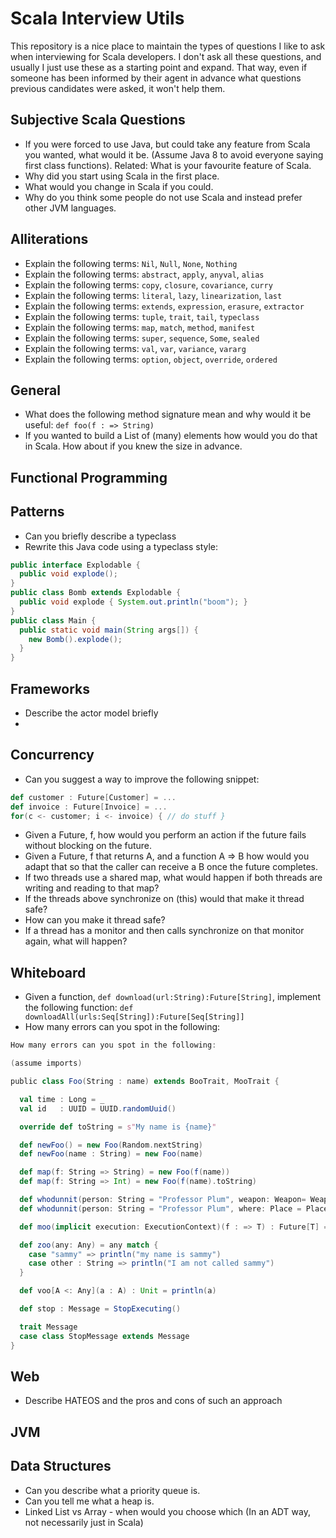 # Scala Interview Utils

This repository is a nice place to maintain the types of questions I like to ask when interviewing for Scala developers. I don't ask all these questions, and usually I just use these as a starting point and expand. That way, even if someone has been informed by their agent in advance what questions previous candidates were asked, it won't help them.

## Subjective Scala Questions
* If you were forced to use Java, but could take any feature from Scala you wanted, what would it be. (Assume Java 8 to avoid everyone saying first class functions). Related: What is your favourite feature of Scala.
* Why did you start using Scala in the first place.
* What would you change in Scala if you could.
* Why do you think some people do not use Scala and instead prefer other JVM languages.

## Alliterations  
* Explain the following terms: `Nil`, `Null`, `None`, `Nothing`
* Explain the following terms: `abstract`, `apply`, `anyval`, `alias`
* Explain the following terms: `copy`, `closure`, `covariance`, `curry`
* Explain the following terms: `literal`, `lazy`, `linearization`, `last`
* Explain the following terms: `extends`, `expression`, `erasure`, `extractor`
* Explain the following terms: `tuple`, `trait`, `tail`, `typeclass`
* Explain the following terms: `map`, `match`, `method`, `manifest`
* Explain the following terms: `super`, `sequence`, `Some`, `sealed`
* Explain the following terms: `val`, `var`, `variance`, `vararg`
* Explain the following terms: `option`, `object`, `override`, `ordered`

## General
* What does the following method signature mean and why would it be useful: `def foo(f : => String)`
* If you wanted to build a List of (many) elements how would you do that in Scala. How about if you knew the size in advance.

## Functional Programming

## Patterns
* Can you briefly describe a typeclass
* Rewrite this Java code using a typeclass style:
```java
public interface Explodable { 
  public void explode();
}
public class Bomb extends Explodable {
  public void explode { System.out.println("boom"); }
}
public class Main {
  public static void main(String args[]) {
    new Bomb().explode();
  }
}
```

## Frameworks
* Describe the actor model briefly
* 

## Concurrency
* Can you suggest a way to improve the following snippet:
```scala
def customer : Future[Customer] = ...
def invoice : Future[Invoice] = ...
for(c <- customer; i <- invoice) { // do stuff }
```
* Given a Future, f, how would you perform an action if the future fails without blocking on the future.
* Given a Future, f that returns A, and a function A => B how would you adapt that so that the caller can receive a B once the future completes.
* If two threads use a shared map, what would happen if both threads are writing and reading to that map?
* If the threads above synchronize on (this) would that make it thread safe?
* How can you make it thread safe?
* If a thread has a monitor and then calls synchronize on that monitor again, what will happen?

## Whiteboard
* Given a function, `def download(url:String):Future[String]`, implement the following function:
  `def downloadAll(urls:Seq[String]):Future[Seq[String]]`
* How many errors can you spot in the following:
```scala
How many errors can you spot in the following:

(assume imports)

public class Foo(String : name) extends BooTrait, MooTrait {

  val time : Long = _
  val id   : UUID = UUID.randomUuid()

  override def toString = s"My name is {name}"

  def newFoo() = new Foo(Random.nextString)
  def newFoo(name : String) = new Foo(name)

  def map(f: String => String) = new Foo(f(name))
  def map(f: String => Int) = new Foo(f(name).toString)

  def whodunnit(person: String = "Professor Plum", weapon: Weapon= Weapon.Candlestick) = {}
  def whodunnit(person: String = "Professor Plum", where: Place = Place.Study) = {}

  def moo(implicit execution: ExecutionContext)(f : => T) : Future[T] = Future { f }

  def zoo(any: Any) = any match {
    case "sammy" => println("my name is sammy")
    case other : String => println("I am not called sammy")
  }

  def voo[A <: Any](a : A) : Unit = println(a)

  def stop : Message = StopExecuting()

  trait Message
  case class StopMessage extends Message
}
```

## Web
* Describe HATEOS and the pros and cons of such an approach

## JVM

## Data Structures
* Can you describe what a priority queue is.
* Can you tell me what a heap is.
* Linked List vs Array - when would you choose which (In an ADT way, not necessarily just in Scala)
